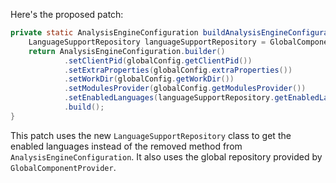 Here's the proposed patch:

```java
private static AnalysisEngineConfiguration buildAnalysisEngineConfiguration() {
    LanguageSupportRepository languageSupportRepository = GlobalComponentProvider.getGlobalRepository();
    return AnalysisEngineConfiguration.builder()
            .setClientPid(globalConfig.getClientPid())
            .setExtraProperties(globalConfig.extraProperties())
            .setWorkDir(globalConfig.getWorkDir())
            .setModulesProvider(globalConfig.getModulesProvider())
            .setEnabledLanguages(languageSupportRepository.getEnabledLanguagesInConnectedMode())
            .build();
}
```

This patch uses the new `LanguageSupportRepository` class to get the enabled languages instead of the removed method from `AnalysisEngineConfiguration`. It also uses the global repository provided by `GlobalComponentProvider`.